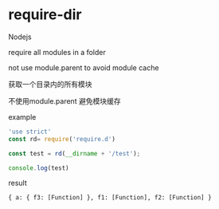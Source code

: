 # require-dir

Nodejs 

require all modules in a folder

not use module.parent to avoid module cache 

获取一个目录内的所有模块

不使用module.parent 避免模块缓存

example

```js
'use strict'
const rd= require('require.d')

const test = rd(__dirname + '/test');

console.log(test)
```

result

```
{ a: { f3: [Function] }, f1: [Function], f2: [Function] }
```